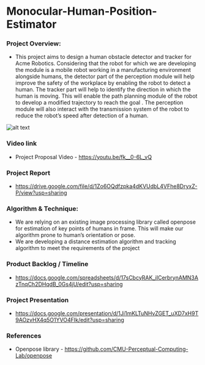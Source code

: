 # Monocular-Human-Position-Estimator

### Project Overview:
- This project aims to design a human obstacle detector and tracker for Acme Robotics. Considering that the robot for which we are developing the module is a mobile robot working in a manufacturing environment alongside humans, the detector part of the perception module will help improve the safety of the workplace by enabling the robot to detect a human. The tracker part will help to identify the direction in which the human is moving. This will enable the path planning module of the robot to develop a modified trajectory to reach the goal . The perception module will also interact with the transmission system of the robot to reduce the robot’s speed after detection of a human. 

![alt text](https://drive.google.com/file/d/1nY2sT49xMAi0wIQmIvpRqPFt1ySxxZ0S/view?usp=sharing)

### Video link
- Project Proposal Video - https://youtu.be/fk__0-6L_vQ

### Project Report
- https://drive.google.com/file/d/1Zo6OQdfzpka4dKVUdbL4VFhe8DryxZ-P/view?usp=sharing

### Algorithm & Technique:
- We are relying on an existing image processing library called openpose for estimation of key points of humans in frame. This will make our algorithm prone to human’s orientation or pose.
- We are developing a distance estimation algorithm and tracking algorithm to meet the requirements of the project

### Product Backlog / Timeline
- https://docs.google.com/spreadsheets/d/17sCbcyRAK_iICerbrynAMN3AzTnqCh2DHqdB_0Gs4jU/edit?usp=sharing

### Project Presentation
- https://docs.google.com/presentation/d/1Ji1mKLTuNHvZGET_uXD7xH9T9AOzvHX4q5O1YVO4FIk/edit?usp=sharing

### References
- Openpose library - https://github.com/CMU-Perceptual-Computing-Lab/openpose
